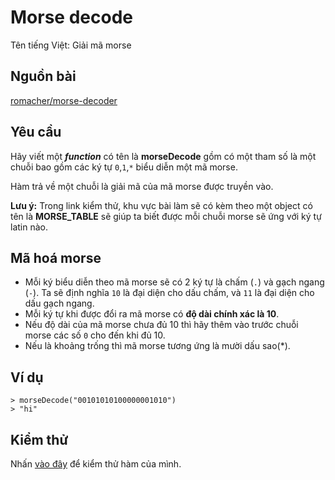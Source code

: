 # Morse decode
Tên tiếng Việt: Giải mã morse

## Nguồn bài
[romacher/morse-decoder](https://github.com/romacher/morse-decoder)

## Yêu cầu
Hãy viết một ***function*** có tên là **morseDecode** gồm có một tham số là một chuỗi bao gồm các ký tự `0`,`1`,`*` biểu diễn một mã morse.

Hàm trả về một chuỗi là giải mã của mã morse được truyền vào.

**Lưu ý:** Trong link kiểm thử, khu vực bài làm sẽ có kèm theo một object có tên là **MORSE_TABLE** sẽ giúp ta biết được mỗi chuỗi morse sẽ ứng với ký tự latin nào.

## Mã hoá morse
- Mỗi ký biểu diễn theo mã morse sẽ có 2 ký tự là chấm (`.`) và gạch ngang (`-`). Ta sẽ định nghĩa `10` là đại diện cho dấu chấm, và `11` là đại diện cho dấu gạch ngang.
- Mỗi ký tự khi được đổi ra mã morse có **độ dài chính xác là 10**.
- Nếu độ dài của mã morse chưa đủ 10 thì hãy thêm vào trước chuỗi morse các số `0` cho đến khi đủ 10.
- Nếu là khoảng trống thì mã morse tương ứng là mười dấu sao(*).

## Ví dụ
```
> morseDecode("00101010100000001010")
> "hi"
```

## Kiểm thử
Nhấn [vào đây](https://repl.it/@rknguyen/Morse-decode) để kiểm thử hàm của mình.